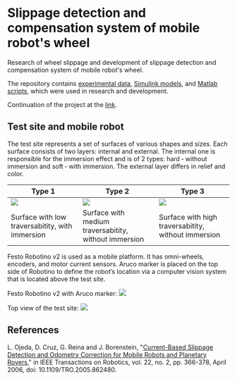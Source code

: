 # Slippage detection and compensation system of mobile robot's wheel 

Research of wheel slippage and development of slippage detection and compensation system of mobile robot's wheel.

The repository contains [experimental data](data), [Simulink models](models), and [Matlab scripts](scripts), which were used in research and development.

Continuation of the project at the [link](https://github.com/BrOleg5/research-wheel-slippage).

## Test site and mobile robot

The test site represents a set of surfaces of various shapes and sizes. Each surface consists of two layers: internal and external. The internal one is responsible for the immersion effect and is of 2 types: hard ‐ without immersion and soft ‐ with immersion. The external layer differs in relief and color.

| Type 1 | Type 2 | Type 3 |
|--------|--------|--------|
|![](/../readme-images/red_surface.jpg)|![](/../readme-images/blue_surface.jpg)|![](/../readme-images/green_surface.jpg)|
| Surface with low traversabitity, with immersion | Surface with medium traversabitity, without immersion | Surface with high traversabitity, without immersion

Festo Robotino v2 is used as a mobile platform. It has omni-wheels, encoders, and motor current sensors. Aruco marker is placed on the top side of Robotino to define the robot’s location via a computer vision system that is located above the test site.

Festo Robotino v2 with Aruco marker:
![](/../readme-images/robotino.jpg)

Top view of the test site:
![](/../readme-images/test_site.jpg)

## References

L. Ojeda, D. Cruz, G. Reina and J. Borenstein, "[Current-Based Slippage Detection and Odometry Correction for Mobile Robots and Planetary Rovers](https://ieeexplore.ieee.org/abstract/document/1618745)," in IEEE Transactions on Robotics, vol. 22, no. 2, pp. 366-378, April 2006, doi: 10.1109/TRO.2005.862480.
